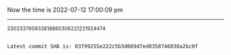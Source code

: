 Now the time is 2022-07-12 17:00:09 pm

---

<small>230233765933818860306221221924474</small>

```txt

Latest commit SHA is: 03799255e222c5b3d669d7ed0358746030a2bc0f
```

